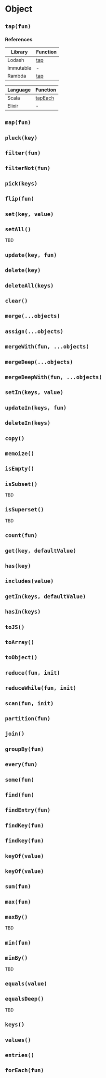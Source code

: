 # Object

## `tap(fun)`

### References

| Library   | Function |
|-----------|----------|
| Lodash    | [tap](https://lodash.com/docs/4.17.11#tap) |
| Immutable | - |
| Rambda    | [tap](https://ramdajs.com/docs/#tap) |

| Language | Function |
|----------|----------|
| Scala    | [tapEach](https://www.scala-lang.org/api/current/scala/Array.html#tapEach[U](f:A=%3EU):C) |
| Elixir   | - |

## `map(fun)`

## `pluck(key)`

## `filter(fun)`

## `filterNot(fun)`

## `pick(keys)`

## `flip(fun)`

## `set(key, value)`

## `setAll()`

TBD

## `update(key, fun)`

## `delete(key)`

## `deleteAll(keys)`

## `clear()`

## `merge(...objects)`

## `assign(...objects)`

## `mergeWith(fun, ...objects)`

## `mergeDeep(...objects)`

## `mergeDeepWith(fun, ...objects)`

## `setIn(keys, value)`

## `updateIn(keys, fun)`

## `deleteIn(keys)`

## `copy()`

## `memoize()`

## `isEmpty()`

## `isSubset()`

TBD

## `isSuperset()`

TBD

## `count(fun)`

## `get(key, defaultValue)`

## `has(key)`

## `includes(value)`

## `getIn(keys, defaultValue)`

## `hasIn(keys)`

## `toJS()`

## `toArray()`

## `toObject()`

## `reduce(fun, init)`

## `reduceWhile(fun, init)`

## `scan(fun, init)`

## `partition(fun)`

## `join()`

## `groupBy(fun)`

## `every(fun)`

## `some(fun)`

## `find(fun)`

## `findEntry(fun)`

## `findKey(fun)`

## `findkey(fun)`

## `keyOf(value)`

## `keyOf(value)`

## `sum(fun)`

## `max(fun)`

## `maxBy()`

TBD

## `min(fun)`

## `minBy()`

TBD

## `equals(value)`

## `equalsDeep()`

TBD

## `keys()`

## `values()`

## `entries()`

## `forEach(fun)`

